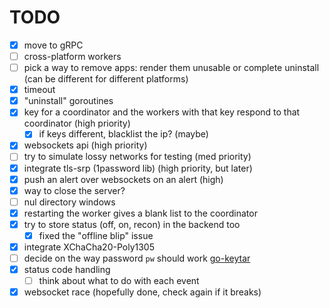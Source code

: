 # TODO

- [x] move to gRPC
- [ ] cross-platform workers
- [ ] pick a way to remove apps: render them unusable or complete uninstall (can be different for different platforms)
- [x] timeout
- [x] "uninstall" goroutines
- [x] key for a coordinator and the workers with that key respond to that coordinator (high priority)
    - [x] if keys different, blacklist the ip? (maybe)
- [x] websockets api (high priority)
- [ ] try to simulate lossy networks for testing (med priority)
- [x] integrate tls-srp (1password lib) (high priority, but later)
- [x] push an alert over websockets on an alert (high)
- [x] way to close the server?
- [ ] nul directory windows
- [x] restarting the worker gives a blank list to the coordinator
- [x] try to store status (off, on, recon) in the backend too
    - [x] fixed the "offline blip" issue
- [x] integrate XChaCha20-Poly1305
- [ ] decide on the way password `pw` should work [go-keytar](https://github.com/xenoscopic/go-keytar)
- [x] status code handling
    - [ ] think about what to do with each event
- [x] websocket race (hopefully done, check again if it breaks)